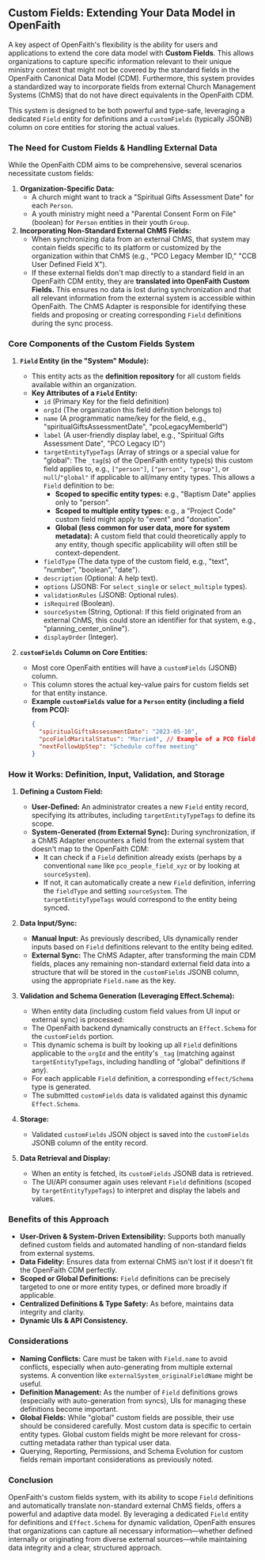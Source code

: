 ## Custom Fields: Extending Your Data Model in OpenFaith

A key aspect of OpenFaith's flexibility is the ability for users and applications to extend the core data model with **Custom Fields**. This allows organizations to capture specific information relevant to their unique ministry context that might not be covered by the standard fields in the OpenFaith Canonical Data Model (CDM). Furthermore, this system provides a standardized way to incorporate fields from external Church Management Systems (ChMS) that do not have direct equivalents in the OpenFaith CDM.

This system is designed to be both powerful and type-safe, leveraging a dedicated `Field` entity for definitions and a `customFields` (typically JSONB) column on core entities for storing the actual values.

### The Need for Custom Fields & Handling External Data

While the OpenFaith CDM aims to be comprehensive, several scenarios necessitate custom fields:

1.  **Organization-Specific Data:**
    - A church might want to track a "Spiritual Gifts Assessment Date" for each `Person`.
    - A youth ministry might need a "Parental Consent Form on File" (boolean) for `Person` entities in their youth `Group`.
2.  **Incorporating Non-Standard External ChMS Fields:**
    - When synchronizing data from an external ChMS, that system may contain fields specific to its platform or customized by the organization within that ChMS (e.g., "PCO Legacy Member ID," "CCB User Defined Field X").
    - If these external fields don't map directly to a standard field in an OpenFaith CDM entity, they are **translated into OpenFaith Custom Fields.** This ensures no data is lost during synchronization and that all relevant information from the external system is accessible within OpenFaith. The ChMS Adapter is responsible for identifying these fields and proposing or creating corresponding `Field` definitions during the sync process.

### Core Components of the Custom Fields System

1.  **`Field` Entity (in the "System" Module):**

    - This entity acts as the **definition repository** for all custom fields available within an organization.
    - **Key Attributes of a `Field` Entity:**
      - `id` (Primary Key for the field definition)
      - `orgId` (The organization this field definition belongs to)
      - `name` (A programmatic name/key for the field, e.g., "spiritualGiftsAssessmentDate", "pcoLegacyMemberId")
      - `label` (A user-friendly display label, e.g., "Spiritual Gifts Assessment Date", "PCO Legacy ID")
      - `targetEntityTypeTags` (Array of strings or a special value for "global": The `_tag`(s) of the OpenFaith entity type(s) this custom field applies to, e.g., `["person"]`, `["person", "group"]`, or `null`/`"global"` if applicable to all/many entity types. This allows a `Field` definition to be:
        - **Scoped to specific entity types:** e.g., "Baptism Date" applies only to "person".
        - **Scoped to multiple entity types:** e.g., a "Project Code" custom field might apply to "event" and "donation".
        - **Global (less common for user data, more for system metadata):** A custom field that could theoretically apply to any entity, though specific applicability will often still be context-dependent.
      - `fieldType` (The data type of the custom field, e.g., "text", "number", "boolean", "date").
      - `description` (Optional: A help text).
      - `options` (JSONB: For `select_single` or `select_multiple` types).
      - `validationRules` (JSONB: Optional rules).
      - `isRequired` (Boolean).
      - `sourceSystem` (String, Optional: If this field originated from an external ChMS, this could store an identifier for that system, e.g., "planning_center_online").
      - `displayOrder` (Integer).

2.  **`customFields` Column on Core Entities:**
    - Most core OpenFaith entities will have a `customFields` (JSONB) column.
    - This column stores the actual key-value pairs for custom fields set for that entity instance.
    - **Example `customFields` value for a `Person` entity (including a field from PCO):**
      ```json
      {
        "spiritualGiftsAssessmentDate": "2023-05-10",
        "pcoFieldMaritalStatus": "Married", // Example of a PCO field not in OpenFaith CDM
        "nextFollowUpStep": "Schedule coffee meeting"
      }
      ```

### How it Works: Definition, Input, Validation, and Storage

1.  **Defining a Custom Field:**

    - **User-Defined:** An administrator creates a new `Field` entity record, specifying its attributes, including `targetEntityTypeTags` to define its scope.
    - **System-Generated (from External Sync):** During synchronization, if a ChMS Adapter encounters a field from the external system that doesn't map to the OpenFaith CDM:
      - It can check if a `Field` definition already exists (perhaps by a conventional `name` like `pco_people_field_xyz` or by looking at `sourceSystem`).
      - If not, it can automatically create a new `Field` definition, inferring the `fieldType` and setting `sourceSystem`. The `targetEntityTypeTags` would correspond to the entity being synced.

2.  **Data Input/Sync:**

    - **Manual Input:** As previously described, UIs dynamically render inputs based on `Field` definitions relevant to the entity being edited.
    - **External Sync:** The ChMS Adapter, after transforming the main CDM fields, places any remaining non-standard external field data into a structure that will be stored in the `customFields` JSONB column, using the appropriate `Field.name` as the key.

3.  **Validation and Schema Generation (Leveraging Effect.Schema):**

    - When entity data (including custom field values from UI input or external sync) is processed:
    - The OpenFaith backend dynamically constructs an `Effect.Schema` for the `customFields` portion.
    - This dynamic schema is built by looking up all `Field` definitions applicable to the `orgId` and the entity's `_tag` (matching against `targetEntityTypeTags`, including handling of "global" definitions if any).
    - For each applicable `Field` definition, a corresponding `effect/Schema` type is generated.
    - The submitted `customFields` data is validated against this dynamic `Effect.Schema`.

4.  **Storage:**

    - Validated `customFields` JSON object is saved into the `customFields` JSONB column of the entity record.

5.  **Data Retrieval and Display:**
    - When an entity is fetched, its `customFields` JSONB data is retrieved.
    - The UI/API consumer again uses relevant `Field` definitions (scoped by `targetEntityTypeTags`) to interpret and display the labels and values.

### Benefits of this Approach

- **User-Driven & System-Driven Extensibility:** Supports both manually defined custom fields and automated handling of non-standard fields from external systems.
- **Data Fidelity:** Ensures data from external ChMS isn't lost if it doesn't fit the OpenFaith CDM perfectly.
- **Scoped or Global Definitions:** `Field` definitions can be precisely targeted to one or more entity types, or defined more broadly if applicable.
- **Centralized Definitions & Type Safety:** As before, maintains data integrity and clarity.
- **Dynamic UIs & API Consistency.**

### Considerations

- **Naming Conflicts:** Care must be taken with `Field.name` to avoid conflicts, especially when auto-generating from multiple external systems. A convention like `externalSystem_originalFieldName` might be useful.
- **Definition Management:** As the number of `Field` definitions grows (especially with auto-generation from syncs), UIs for managing these definitions become important.
- **Global Fields:** While "global" custom fields are possible, their use should be considered carefully. Most custom data is specific to certain entity types. Global custom fields might be more relevant for cross-cutting metadata rather than typical user data.
- Querying, Reporting, Permissions, and Schema Evolution for custom fields remain important considerations as previously noted.

### Conclusion

OpenFaith's custom fields system, with its ability to scope `Field` definitions and automatically translate non-standard external ChMS fields, offers a powerful and adaptive data model. By leveraging a dedicated `Field` entity for definitions and `Effect.Schema` for dynamic validation, OpenFaith ensures that organizations can capture all necessary information—whether defined internally or originating from diverse external sources—while maintaining data integrity and a clear, structured approach.
